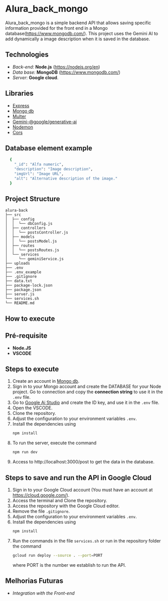 # Alura_back_mongo

Alura_back_mongo is a simple backend API that allows saving specific information provided for the front end in a Mongo database(https://www.mongodb.com/). This project uses the Gemini AI to add dynamically a image description when it is saved in the database.

## Technologies

- _Back-end:_ **Node.js** (https://nodejs.org/en)
- _Data base:_ **MongoDB** (https://www.mongodb.com/)
- _Server_: **Google cloud**.

## Libraries

- [Express](https://www.npmjs.com/package/express)
- [Mongo db](https://www.npmjs.com/package/mongodb)
- [Multer](https://www.npmjs.com/package/multer)
- [Gemini-@google/generative-ai](https://www.npmjs.com/package/@google/generative-ai)
- [Nodemon](https://www.npmjs.com/package/nodemon)
- [Cors](https://www.npmjs.com/package/cors)
  
## Database element example

  ```bash
    {
      "_id": "Alfa numeric",
      "description": "Image description",
      "imgUrl": "Image URL",
      "alt": "Alternative description of the image."
    }
  ```

## Project Structure

```
alura-back
├── src
│  ├── config
│  │  └── dbConfig.js
│  ├── controllers
│  │  └── postsController.js
│  ├── models
│  │  └── postsModel.js
│  ├── routes
│  │  └── postsRoutes.js
│  └── services
│     └── geminiService.js
├── uploads
├── .env
├── .env_example
├── .gitignore
├── data.txt
├── package-lock.json
├── package.json
├── server.js
└── services.sh
└── README.md

```

## How to execute

## Pré-requisite

- **Node.JS**
- **VSCODE**

## Steps to execute

1. Create an account in [Mongo db](https://www.mongodb.com/).
2. Sign in to your Mongo account and create the DATABASE for your Node project. Go to connection and copy the **connection string** to use it in the ```.env``` file.
3. Go to [Google Ai Studio](https://aistudio.google.com/app/apikey) and create the ID key, and use it in the ```.env``` file.
4. Open the VSCODE.
5. Clone the repository.
6. Adjust the configuration to your environment variables ```.env```.
7. Install the dependencies using
   ```bash
   npm install
   ```
8. To run the server, execute the command
   ```bash
   npm run dev
   ```
9. Access to http://localhost:3000/post to get the data in the database.

## Steps to save and run the API in Google Cloud

1. Sign in to your Google Cloud account (You must have an account at https://cloud.google.com/).
2. Access the terminal and Clone the repository.
3. Access the repository with the Google Cloud editor.
4. Remove the file ```.gitignore```.
5. Adjust the configuration to your environment variables ```.env```.
6. Install the dependencies using
   ```bash
   npm install
   ```
8. Run the commands in the file ```services.sh``` or run in the repository folder the command
   ```bash
   gcloud run deploy --source . --port=PORT
   ```
   where PORT is the number we establish to run the API.

## Melhorias Futuras

- _Integration with the Front-end_ 
